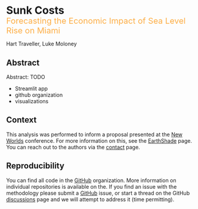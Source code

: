 

# Sunk Costs

<p style="text-align: left; font-size: 22px; color:#FDAF49; position: relative; top: -24px; margin-bottom: -24px;">Forecasting the Economic Impact of Sea Level Rise on Miami</p>

Hart Traveller, Luke Moloney

## Abstract

Abstract: TODO

- Streamlit app
- github organization
- visualizations

## Context

This analysis was performed to inform a proposal presented at the [New Worlds](https://www.eventcreate.com/e/new-worlds#:~:text=Discussion%20%2D%20Project%3A%20EarthShade,safely%3F%20Let%27s%20discuss.) conference. For more information on this, see the [EarthShade](earthshade.md) page. You can reach out to the authors via the [contact](contact.md) page.</p>

## Reproducibility

You can find all code in the [GitHub](https://github.com/sunkcosts) organization. More information on individual repositories is available on the. If you find an issue with the methodology please submit a [GitHub]() issue, or start a thread on the GitHub [discussions]() page and we will attempt to address it (time permitting).
